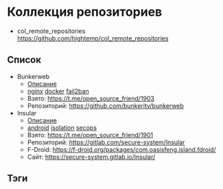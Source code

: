 # Коллекция репозиториев

- col_remote_repositories https://github.com/hightemp/col_remote_repositories

## Список

- Bunkerweb 
  - [Описание](docs/bunkerweb.md)
  - [nginx](#) [docker](#) [fail2ban](#)
  - Взято: https://t.me/open_source_friend/1903
  - Репозиторий: https://github.com/bunkerity/bunkerweb
- Insular 
  - [Описание](docs/Insular.md)
  - [android](#) [isolation](#) [secops](#) 
  - Взято: https://t.me/open_source_friend/1901
  - Репозиторий: https://gitlab.com/secure-system/Insular
  - F-Droid: https://f-droid.org/packages/com.oasisfeng.island.fdroid/
  - Сайт: https://secure-system.gitlab.io/Insular/

## Тэги

